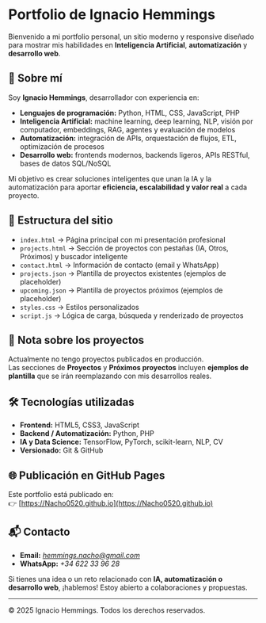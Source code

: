 # Portfolio de Ignacio Hemmings

Bienvenido a mi portfolio personal, un sitio moderno y responsive diseñado para mostrar mis habilidades en **Inteligencia Artificial**, **automatización** y **desarrollo web**.

## 🚀 Sobre mí
Soy **Ignacio Hemmings**, desarrollador con experiencia en:

- **Lenguajes de programación:** Python, HTML, CSS, JavaScript, PHP  
- **Inteligencia Artificial:** machine learning, deep learning, NLP, visión por computador, embeddings, RAG, agentes y evaluación de modelos  
- **Automatización:** integración de APIs, orquestación de flujos, ETL, optimización de procesos  
- **Desarrollo web:** frontends modernos, backends ligeros, APIs RESTful, bases de datos SQL/NoSQL  

Mi objetivo es crear soluciones inteligentes que unan la IA y la automatización para aportar **eficiencia, escalabilidad y valor real** a cada proyecto.

## 📂 Estructura del sitio
- `index.html` → Página principal con mi presentación profesional  
- `projects.html` → Sección de proyectos con pestañas (IA, Otros, Próximos) y buscador inteligente  
- `contact.html` → Información de contacto (email y WhatsApp)  
- `projects.json` → Plantilla de proyectos existentes (ejemplos de placeholder)  
- `upcoming.json` → Plantilla de proyectos próximos (ejemplos de placeholder)  
- `styles.css` → Estilos personalizados  
- `script.js` → Lógica de carga, búsqueda y renderizado de proyectos  

## 📌 Nota sobre los proyectos
Actualmente no tengo proyectos publicados en producción.  
Las secciones de **Proyectos** y **Próximos proyectos** incluyen **ejemplos de plantilla** que se irán reemplazando con mis desarrollos reales.

## 🛠️ Tecnologías utilizadas
- **Frontend:** HTML5, CSS3, JavaScript  
- **Backend / Automatización:** Python, PHP  
- **IA y Data Science:** TensorFlow, PyTorch, scikit-learn, NLP, CV  
- **Versionado:** Git & GitHub  

## 🌐 Publicación en GitHub Pages
Este portfolio está publicado en:  
👉 [https://Nacho0520.github.io](https://Nacho0520.github.io)

## 📬 Contacto
- **Email:** *hemmings.nacho@gmail.com*  
- **WhatsApp:** *+34 622 33 96 28*  

Si tienes una idea o un reto relacionado con **IA, automatización o desarrollo web**, ¡hablemos! Estoy abierto a colaboraciones y propuestas.

---
© 2025 Ignacio Hemmings. Todos los derechos reservados.
